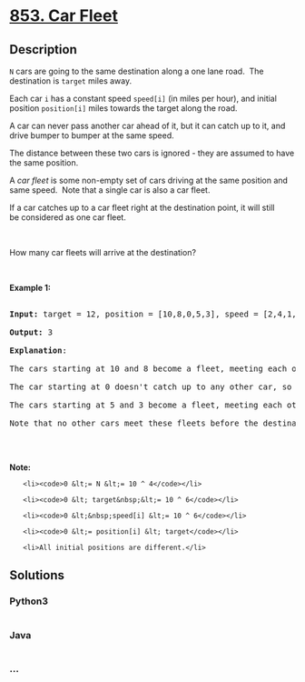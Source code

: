 # [853. Car Fleet](https://leetcode.com/problems/car-fleet)

## Description
<p><code>N</code> cars are going to the same destination along a one lane road.&nbsp; The destination is <code>target</code>&nbsp;miles away.</p>



<p>Each car <code>i</code>&nbsp;has a constant speed <code>speed[i]</code>&nbsp;(in miles per hour), and initial position <code>position[i]</code>&nbsp;miles towards the target along the road.</p>



<p>A car can never pass another car ahead of it, but it can catch up to it, and drive bumper to bumper at the same speed.</p>



<p>The distance between these two cars is ignored - they are assumed to have the same position.</p>



<p>A <em>car fleet</em> is some non-empty set of cars driving&nbsp;at the same position and same speed.&nbsp; Note that a single car is also a car fleet.</p>



<p>If a car catches up to a car fleet right at the destination point, it will&nbsp;still be&nbsp;considered as one car fleet.</p>



<p><br />

How many car fleets will arrive at the destination?</p>



<p>&nbsp;</p>



<p><strong>Example 1:</strong></p>



<pre>

<strong>Input: </strong>target = <span id="example-input-1-1">12</span>, position = <span id="example-input-1-2">[10,8,0,5,3]</span>, speed = <span id="example-input-1-3">[2,4,1,1,3]</span>

<strong>Output: </strong><span id="example-output-1">3</span>

<strong>Explanation</strong>:

The cars starting at 10 and 8 become a fleet, meeting each other at 12.

The car starting at 0 doesn&#39;t catch up to any other car, so it is a fleet by itself.

The cars starting at 5 and 3 become a fleet, meeting each other at 6.

Note that no other cars meet these fleets before the destination, so the answer is 3.

</pre>



<p><br />

<strong>Note:</strong></p>



<ol>

	<li><code>0 &lt;= N &lt;= 10 ^ 4</code></li>

	<li><code>0 &lt; target&nbsp;&lt;= 10 ^ 6</code></li>

	<li><code>0 &lt;&nbsp;speed[i] &lt;= 10 ^ 6</code></li>

	<li><code>0 &lt;= position[i] &lt; target</code></li>

	<li>All initial positions are different.</li>

</ol>


## Solutions


<!-- tabs:start -->

### **Python3**

```python

```

### **Java**

```java

```

### **...**
```

```

<!-- tabs:end -->